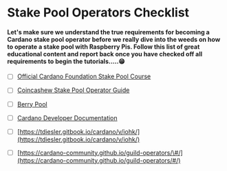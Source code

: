 # Stake Pool Operators Checklist

#### 

#### Let's make sure we understand the true requirements for becoming a Cardano stake pool operator before we really dive into the weeds on how to operate a stake pool with Raspberry Pis. Follow this list of great educational content and report back once you have checked off all requirements to begin the tutorials.....😁 

* [ ] [Official Cardano Foundation Stake Pool Course](https://cardano-foundation.gitbook.io/stake-pool-course/)
* [ ] [Coincashew Stake Pool Operator Guide](%20https://www.coincashew.com/coins/overview-ada/guide-how-to-build-a-haskell-stakepool-node#infinity-pre-announcements)
* [ ] [Berry Pool](%20https://github.com/alessandrokonrad/Pi-Pool)
* [ ] [Cardano Developer Documentation ](https://developers.cardano.org/en/testnets/cardano/overview/)
* [ ] [https://tdiesler.gitbook.io/cardano/v/iohk/](https://tdiesler.gitbook.io/cardano/v/iohk/) 
* [ ] [https://cardano-community.github.io/guild-operators/\#/](https://cardano-community.github.io/guild-operators/#/)




